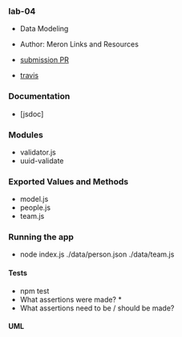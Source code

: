 ### lab-04
* Data Modeling

* Author: Meron
Links and Resources
* [submission PR](https://github.com/meron-401n14/lab-04/pull/1)
* [travis](travis)
### Documentation
* [jsdoc]

### Modules
* validator.js
* uuid-validate


### Exported Values and Methods
* model.js
* people.js
* team.js

### Running the app
* node index.js ./data/person.json ./data/team.js
#### Tests
* npm test
* What assertions were made? *
* What assertions need to be / should be made?
#### UML